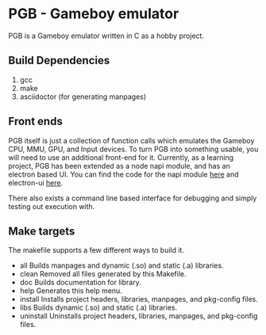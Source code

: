 # PGB - Gameboy emulator

PGB is a Gameboy emulator written in C as a hobby project.

## Build Dependencies

1. gcc
2. make
3. asciidoctor (for generating manpages)

## Front ends

PGB itself is just a collection of function calls which emulates the Gameboy CPU, MMU,
GPU, and Input devices. To turn PGB into something usable, you will need to use an
additional front-end for it. Currently, as a learning project, PGB has been extended
as a node napi module, and has an electron based UI. You can find the code for the napi
module [here](https://github.com/pacampbell/napi-pgb) and electron-ui
[here](https://github.com/pacampbell/electron-pgb).


There also exists a command line based interface for debugging and simply testing out
execution with.

## Make targets

The makefile supports a few different ways to build it.

- all                            Builds manpages and dynamic (.so) and static (.a) libraries.
- clean                          Removed all files generated by this Makefile.
- doc                            Builds documentation for library.
- help                           Generates this help menu.
- install                        Installs project headers, libraries, manpages, and pkg-config files.
- libs                           Builds dynamic (.so) and static (.a) libraries.
- uninstall                      Uninstalls project headers, libraries, manpages, and pkg-config files.

